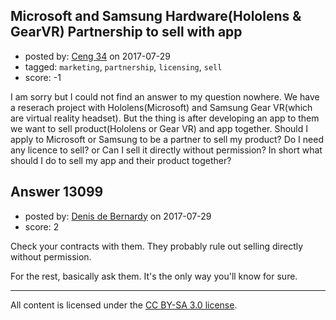 ## Microsoft and Samsung Hardware(Hololens & GearVR) Partnership to sell with app

- posted by: [Ceng 34](https://stackexchange.com/users/11409194/ceng-34) on 2017-07-29
- tagged: `marketing`, `partnership`, `licensing`, `sell`
- score: -1

<p>I am sorry but I could not find an answer to my question nowhere. We have a reserach project with Hololens(Microsoft) and Samsung Gear VR(which are virtual reality headset). But the thing is after developing an app to them we want to sell product(Hololens or Gear VR) and app together. Should I apply to Microsoft or Samsung to be a partner to sell my product? Do I need any licence to sell? or Can I sell it directly without permission? In short what should I do to sell my app and their product together?</p>



## Answer 13099

- posted by: [Denis de Bernardy](https://stackexchange.com/users/182468/denis-de-bernardy) on 2017-07-29
- score: 2

<p>Check your contracts with them. They probably rule out selling directly without permission.</p>

<p>For the rest, basically ask them. It's the only way you'll know for sure.</p>




---

All content is licensed under the [CC BY-SA 3.0 license](https://creativecommons.org/licenses/by-sa/3.0/).
